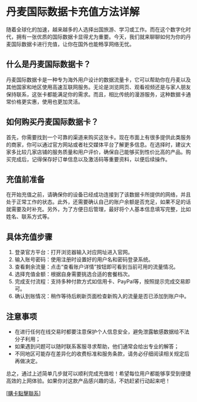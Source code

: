# 丹麦国际数据卡充值方法详解

随着全球化的加速，越来越多的人选择出国旅游、学习或工作。而在这个数字化时代，拥有一张优质的国际数据卡显得尤为重要。今天，我们就来聊聊如何为你的丹麦国际数据卡进行充值，让你在国外也能畅享网络无忧。

## 什么是丹麦国际数据卡？

丹麦国际数据卡是一种专为海外用户设计的数据流量卡，它可以帮助你在丹麦以及其他国家和地区使用高速互联网服务。无论是浏览网页、观看视频还是与家人朋友保持联系，这张卡都能满足你的需求。而且，相比传统的漫游服务，这种数据卡通常价格更实惠，使用也更加灵活。

## 如何购买丹麦国际数据卡？

首先，你需要找到一个可靠的渠道来购买这张卡。现在市面上有很多提供此类服务的商家，你可以通过官方网站或者社交媒体平台了解更多信息。在选择时，建议大家多比较几家店铺的服务质量和用户评价，确保自己能够买到性价比高的产品。购买完成后，记得保存好订单信息以及激活码等重要资料，以便后续操作。

## 充值前准备

在开始充值之前，请确保你的设备已经成功连接到了该数据卡所提供的网络，并且处于正常工作的状态。此外，还需要确认自己的账户余额是否充足，如果不足的话就需要及时补充。另外，为了方便日后管理，最好将个人基本信息填写完整，比如姓名、联系方式等。

## 具体充值步骤

1. 登录官方平台：打开浏览器输入对应网址进入官网。
2. 输入账号密码：使用注册时设置好的用户名和密码登录系统。
3. 查看剩余流量：点击“查看账户详情”按钮即可看到当前可用的流量情况。
4. 选择充值金额：根据自身需要挑选合适的套餐档次。
5. 完成支付流程：支持多种付款方式如信用卡、PayPal等，按照提示完成交易即可。
6. 确认到账情况：稍作等待后刷新页面检查新购入的流量是否已添加到账户中。

## 注意事项

- 在进行任何在线交易时都要注意保护个人信息安全，避免泄露敏感数据给不法分子利用；
- 如果遇到问题可以随时联系客服寻求帮助，他们通常会给出专业的解答；
- 不同地区可能存在差异化的收费标准和服务条款，请务必仔细阅读相关规定后再做决定。

总之，通过上述简单几步就可以顺利完成充值啦！希望每位用户都能够享受到便捷高效的上网体验。如果你对这款产品感兴趣的话，不妨赶紧行动起来吧！

[[購卡點擊聯系](https://t.me/s/esim1088)]